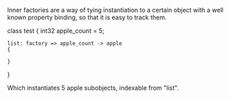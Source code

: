 Inner factories are a way of tying instantiation to a certain object with a well known property binding, so that it is easy to track them.

class test
{
	int32 apple_count = 5;

	list: factory => apple_count -> apple
	{

	}
}

Which instantiates 5 apple subobjects, indexable from "list".